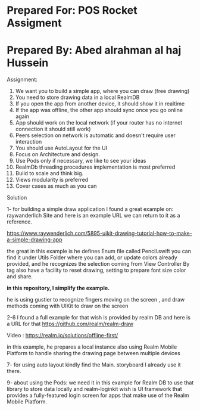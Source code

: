 # Prepared For: POS Rocket Assigment
# Prepared By: Abed alrahman al haj Hussein


Assignment:

1. We want you to build a simple app, where you can draw (free drawing)
2. You need to store drawing data in a local RealmDB
3. If you open the app from another device, it should show it in realtime
4. If the app was offline, the other app should sync once you go online again
5. App should work on the local network (if your router has no internet connection it should still work)
6. Peers selection on network is automatic and doesn't require user interaction
7. You should use AutoLayout for the UI
8. Focus on Architecture and design.
9. Use Pods only if necessary, we like to see your ideas  
10. RealmDb threading procedures implementation is most preferred
11. Build to scale and think big.
12. Views modularity is preferred
13. Cover cases as much as you can


Solution

1- for building a simple draw application I found a great example on: raywanderlich Site and here is an example URL we can return to it as a reference.

https://www.raywenderlich.com/5895-uikit-drawing-tutorial-how-to-make-a-simple-drawing-app

the great in this example is he defines Enum file called Pencil.swift you can find it under Utils Folder where you can add, or update colors already provided, and he recognizes the selection coming from View Controller By tag 
also have a facility to reset drawing, setting to prepare font size color and share.

**in this repository, I simplify the example.**

he is using gustier to recognize fingers moving on the screen , and  draw methods coming with UIKit to draw on the screen

2-6 I found a full example for that wish is provided by realm DB and here is a URL for that 
https://github.com/realm/realm-draw

Video : https://realm.io/solutions/offline-first/

in this example, he prepares a local instance also using Realm Mobile Platform to handle sharing the drawing page between multiple devices 


7- for using auto layout kindly find the Main. storyboard I already use it there.

9- about using the Pods: we need it in this example for Realm DB to use that library to store data locally and realm-loginkit wish is UI framework that provides a fully-featured login screen for apps that make use of the Realm Mobile Platform.
